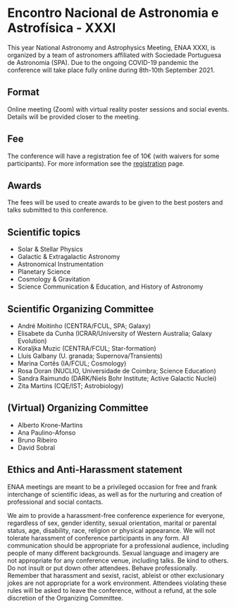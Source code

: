 # Encontro Nacional de Astronomia e Astrofísica - XXXI

This year National Astronomy and Astrophysics Meeting, ENAA XXXI, is organized by a team of astronomers affiliated with Sociedade Portuguesa de Astronomia (SPA). Due to the ongoing COVID-19 pandemic the conference will take place fully online during 8th-10th September 2021.

## Format
Online meeting (Zoom) with virtual reality poster sessions and social events. Details will be provided closer to the meeting.

## Fee
The conference will have a registration fee of 10€ (with waivers for some participants). For more information see the [registration](./registration_gform.md) page.

## Awards 
The fees will be used to create awards to be given to the best posters and talks submitted to this conference.

## Scientific topics
- Solar & Stellar Physics
- Galactic & Extragalactic Astronomy
- Astronomical Instrumentation
- Planetary Science
- Cosmology & Gravitation
- Science Communication & Education, and History of Astronomy

## Scientific Organizing Committee
- André Moitinho (CENTRA/FCUL, SPA; Galaxy)
- Elisabete da Cunha (ICRAR/University of Western Australia; Galaxy Evolution)
- Koraljka Muzic  (CENTRA/FCUL; Star-formation)
- Lluis Galbany (U. granada; Supernova/Transients)
- Marina Cortês (IA/FCUL; Cosmology)
- Rosa Doran (NUCLIO, Universidade de Coimbra; Science Education)
- Sandra Raimundo (DARK/Niels Bohr Institute; Active Galactic Nuclei)
- Zita Martins (CQE/IST; Astrobiology)
<!--
Gabriela Gilli (Sistema Solar, IA/FCUL)
João Rocha (Ast. Computacional, Evora)
Paulo Garcia (Instrumentation, CENTRA/FEUP)
-->

## (Virtual) Organizing Committee 
- Alberto Krone-Martins
- Ana Paulino-Afonso
- Bruno Ribeiro
- David Sobral

## Ethics and Anti-Harassment statement
ENAA meetings are meant to be a privileged occasion for free and frank interchange of scientific ideas, as well as for the nurturing and creation of professional and social contacts. 

We aim to provide a harassment-free conference experience for everyone, regardless of sex, gender identity, sexual orientation, marital or parental status, age, disability, race, religion or physical appearance. We will not tolerate harassment of conference participants in any form. All communication should be appropriate for a professional audience, including people of many different backgrounds. Sexual language and imagery are not appropriate for any conference venue, including talks. Be kind to others. Do not insult or put down other attendees. Behave professionally. Remember that harassment and sexist, racist, ableist or other exclusionary jokes are not appropriate for a work environment. Attendees violating these rules will be asked to leave the conference, without a refund, at the sole discretion of the Organizing Committee.